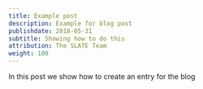 ```yaml
---
title: Example post
description: Example for blog post
publishdate: 2018-05-31
subtitle: Showing how to do this
attribution: The SLATE Team
weight: 100
---
```


In this post we show how to create an entry for the blog
